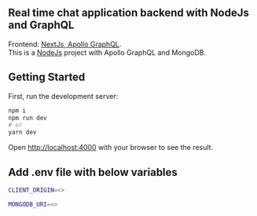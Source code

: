 ## Real time chat application backend with NodeJs and GraphQL

Frontend: [NextJs, Apollo GraphQL](https://github.com/yashp8/imessage-next/).\
This is a [NodeJs](https://nodejs.org/) project with Apollo GraphQL and MongoDB.

## Getting Started

First, run the development server:

```bash
npm i
npm run dev
# or
yarn dev
```

Open [http://localhost:4000](http://localhost:4000) with your browser to see the result.

## Add .env file with below variables

```bash
CLIENT_ORIGIN=<>

MONGODB_URI=<>
```
